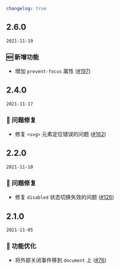 ```yaml
changelog: true
```

## 2.6.0

`2021-11-19`

### 🆕 新增功能

- 增加 `prevent-focus` 属性 ([#197](https://github.com/arco-design/arco-design-vue/pull/197))


## 2.4.0

`2021-11-17`

### 🐛 问题修复

- 修复 `<svg>` 元素定位错误的问题 ([#162](https://github.com/arco-design/arco-design-vue/pull/162))


## 2.2.0

`2021-11-10`

### 🐛 问题修复

- 修复 `disabled` 状态切换失效的问题 ([#126](https://github.com/arco-design/arco-design-vue/pull/126))


## 2.1.0

`2021-11-05`

### 💎 功能优化

- 将外部关闭事件移到 `document` 上 ([#76](https://github.com/arco-design/arco-design-vue/pull/76))

